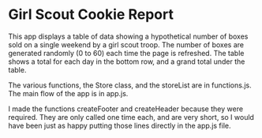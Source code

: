 # Girl Scout Cookie Report

This app displays a table of data showing a hypothetical number of boxes sold on a single weekend by a girl scout troop.
The number of boxes are generated randomly (0 to 60) each time the page is refreshed.
The table shows a total for each day in the bottom row, and a grand total under the table.

The various functions, the Store class, and the storeList are in functions.js.  The main flow of the app is in app.js.

I made the functions createFooter and createHeader because they were required.  They are only called one time each,
and are very short, so I would have been just as happy putting those lines directly in the app.js file.